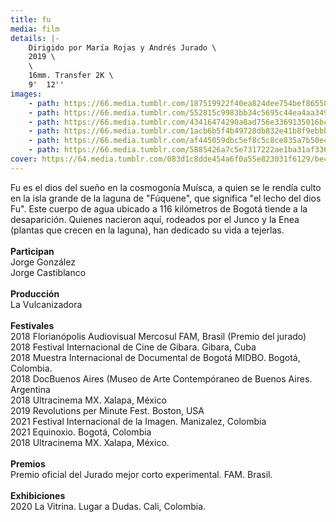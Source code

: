 ```yaml
---
title: fu
media: film
details: |-
    Dirigido por María Rojas y Andrés Jurado \
    2019 \
    \
    16mm. Transfer 2K \
    9'  12''
images:
    - path: https://66.media.tumblr.com/187519922f40ea824dee754bef86558f/307c03588e69471a-94/s2048x3072/285db8fbcfd4651ee4d73a78baf277d56e4536e8.jpg
    - path: https://66.media.tumblr.com/552815c9983bb34c5695c44ea4aa349a/307c03588e69471a-37/s2048x3072/fef173b80f72c6d77ecb2d68cc6363b8da707228.jpg
    - path: https://66.media.tumblr.com/43416474290a8ad756e3369135016bcd/307c03588e69471a-b1/s2048x3072/a5e795d3b15febdc1d036158f7f2c6c9ba77cfe9.jpg
    - path: https://66.media.tumblr.com/1acb6b5f4b49728db832e41b8f9ebbb4/307c03588e69471a-13/s2048x3072/123e339577e67aa535141096369052c714f0cef9.jpg
    - path: https://66.media.tumblr.com/af445059dbc5ef8c5c8ce835a7b50e49/307c03588e69471a-e3/s2048x3072/a5e1e5eba390cf03be32e8906aefcf2741d805ab.jpg
    - path: https://66.media.tumblr.com/5885426a7c5e7317222ae1ba31af336a/307c03588e69471a-59/s2048x3072/47a42a0892be90b7373f47349752ad1dbab39d27.jpg
cover: https://64.media.tumblr.com/083d1c8dde454a6f0a55e823031f6129/be4b5533c24e292d-83/s1280x1920/f6ca9a77c950d3c0a1f4c3f47897933caa1a8982.png
---
```


Fu es el dios del sueño en la cosmogonía Muísca, a quien se le rendía culto en la isla grande de la laguna de "Fúquene", que significa "el lecho del dios Fu". Este cuerpo de agua ubicado a 116 kilómetros de Bogotá tiende a la desaparición. Quienes nacieron aquí, rodeados por el Junco y la Enea (plantas que crecen en la laguna), han dedicado su vida a tejerlas.
<br>
<br>
**Participan**<br>
Jorge González<br>
Jorge Castiblanco
<br>
<br>
**Producción**<br>
La Vulcanizadora
<br>
<br>
**Festivales**<br>
2018 Florianópolis Audiovisual Mercosul FAM, Brasil (Premio del jurado)<br>
2018 Festival Internacional de Cine de Gibara. Gibara, Cuba<br>
2018 Muestra Internacional de Documental de Bogotá MIDBO. Bogotá, Colombia.<br>
2018 DocBuenos Aires (Museo de Arte Contempóraneo de Buenos Aires. Argentina<br>
2018 Ultracinema MX. Xalapa, México<br>
2019 Revolutions per Minute Fest. Boston, USA<br>
2021 Festival Internacional de la Imagen. Manizalez, Colombia<br>
2021 Equinoxio. Bogotá, Colombia<br>
2018 Ultracinema MX. Xalapa, México.
<br>
<br>
**Premios**<br>
Premio oficial del Jurado mejor corto experimental. FAM. Brasil.
<br>
<br>
**Exhibiciones**<br>
2020 La Vitrina. Lugar a Dudas. Cali, Colombia.
